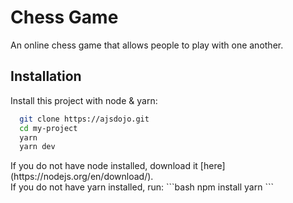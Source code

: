 
# Chess Game

An online chess game that allows people to play with one another.

## Installation

Install this project with node & yarn:

```bash
  git clone https://ajsdojo.git
  cd my-project
  yarn
  yarn dev
```

<p>If you do not have node installed, download it [here](https://nodejs.org/en/download/).
<br />
If you do not have yarn installed, run:
```bash
npm install yarn
```
</p>

